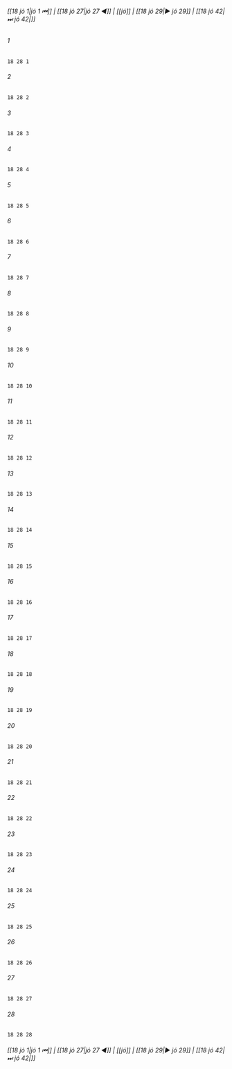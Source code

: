 
###### [[18 jó 1|jó 1 ⏮]] | [[18 jó 27|jó 27 ◀]] | [[jó]] | [[18 jó 29|▶ jó 29]] | [[18 jó 42|⏭ jó 42|]]

###### 1
``` verse
18 28 1 
```
###### 2
``` verse
18 28 2 
```
###### 3
``` verse
18 28 3 
```
###### 4
``` verse
18 28 4 
```
###### 5
``` verse
18 28 5 
```
###### 6
``` verse
18 28 6 
```
###### 7
``` verse
18 28 7 
```
###### 8
``` verse
18 28 8 
```
###### 9
``` verse
18 28 9 
```
###### 10
``` verse
18 28 10 
```
###### 11
``` verse
18 28 11 
```
###### 12
``` verse
18 28 12 
```
###### 13
``` verse
18 28 13 
```
###### 14
``` verse
18 28 14 
```
###### 15
``` verse
18 28 15 
```
###### 16
``` verse
18 28 16 
```
###### 17
``` verse
18 28 17 
```
###### 18
``` verse
18 28 18 
```
###### 19
``` verse
18 28 19 
```
###### 20
``` verse
18 28 20 
```
###### 21
``` verse
18 28 21 
```
###### 22
``` verse
18 28 22 
```
###### 23
``` verse
18 28 23 
```
###### 24
``` verse
18 28 24 
```
###### 25
``` verse
18 28 25 
```
###### 26
``` verse
18 28 26 
```
###### 27
``` verse
18 28 27 
```
###### 28
``` verse
18 28 28 
```

###### [[18 jó 1|jó 1 ⏮]] | [[18 jó 27|jó 27 ◀]] | [[jó]] | [[18 jó 29|▶ jó 29]] | [[18 jó 42|⏭ jó 42|]]

